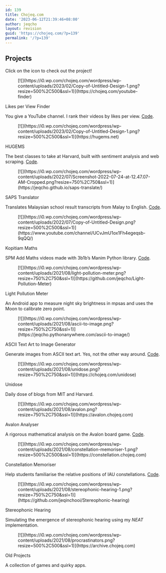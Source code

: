 ```yaml
---
id: 139
title: Chojeq.com
date: '2023-06-12T21:39:46+08:00'
author: jeqcho
layout: revision
guid: 'https://chojeq.com/?p=139'
permalink: '/?p=139'
---
```


## Projects

Click on the icon to check out the project!

<div class="wp-container-23 wp-block-group is-style-default"><div class="wp-block-group__inner-container"><div class="wp-block-media-text alignwide is-stacked-on-mobile"><figure class="wp-block-media-text__media">[![](https://i0.wp.com/chojeq.com/wordpress/wp-content/uploads/2023/02/Copy-of-Untitled-Design-1.png?resize=500%2C500&ssl=1)](https://chojeq.com/youtube-finder)</figure><div class="wp-block-media-text__content">Likes per View Finder

You give a YouTube channel. I rank their videos by likes per view. [Code](https://github.com/jeqcho/YouTube-Likes-per-View).

</div></div><div class="wp-block-media-text alignwide is-stacked-on-mobile"><figure class="wp-block-media-text__media">[![](https://i0.wp.com/chojeq.com/wordpress/wp-content/uploads/2023/02/Copy-of-Untitled-Design-1.png?resize=500%2C500&ssl=1)](https://hugems.net)</figure><div class="wp-block-media-text__content">HUGEMS

The best classes to take at Harvard, built with sentiment analysis and web scraping. [Code](https://github.com/jeqcho/harvard-gems).

</div></div><div class="wp-block-media-text alignwide is-stacked-on-mobile"><figure class="wp-block-media-text__media">[![](https://i0.wp.com/chojeq.com/wordpress/wp-content/uploads/2022/07/Screenshot-2022-07-24-at-12.47.07-AM-Cropped.png?resize=750%2C750&ssl=1)](https://jeqcho.github.io/saps-translate/)</figure><div class="wp-block-media-text__content">SAPS Translator

Translates Malaysian school result transcripts from Malay to English. [Code](https://github.com/jeqcho/saps-translate).

</div></div><div class="wp-block-media-text alignwide is-stacked-on-mobile"><figure class="wp-block-media-text__media">[![](https://i0.wp.com/chojeq.com/wordpress/wp-content/uploads/2022/07/Copy-of-Untitled-Design.png?resize=500%2C500&ssl=1)](https://www.youtube.com/channel/UCvJmU1ox1Fh4egeqsb-9qQQ/)</figure><div class="wp-block-media-text__content">Kopitiam Maths

SPM Add Maths videos made with 3b1b’s Manim Python library. [Code](https://github.com/jeqcho/kopitiam-maths).

</div></div><div class="wp-block-media-text alignwide is-stacked-on-mobile"><figure class="wp-block-media-text__media">[![](https://i0.wp.com/chojeq.com/wordpress/wp-content/uploads/2021/08/light-pollution-meter.png?resize=750%2C750&ssl=1)](https://github.com/jeqcho/Light-Pollution-Meter)</figure><div class="wp-block-media-text__content">Light Pollution Meter

An Android app to measure night sky brightness in mpsas and uses the Moon to calibrate zero point.

</div></div><div class="wp-block-media-text alignwide is-stacked-on-mobile"><figure class="wp-block-media-text__media">[![](https://i0.wp.com/chojeq.com/wordpress/wp-content/uploads/2021/08/ascii-to-image.png?resize=750%2C750&ssl=1)](https://jeqcho.pythonanywhere.com/ascii-to-image/)</figure><div class="wp-block-media-text__content">ASCII Text Art to Image Generator

Generate images from ASCII text art. Yes, not the other way around. [Code](https://github.com/jeqcho/ascii-text-art-to-image-generator).

</div></div><div class="wp-block-media-text alignwide is-stacked-on-mobile"><figure class="wp-block-media-text__media">[![](https://i0.wp.com/chojeq.com/wordpress/wp-content/uploads/2021/08/unidose.png?resize=750%2C750&ssl=1)](https://chojeq.com/unidose)</figure><div class="wp-block-media-text__content">Unidose

Daily dose of blogs from MIT and Harvard.

</div></div><div class="wp-block-media-text alignwide is-stacked-on-mobile"><figure class="wp-block-media-text__media">[![](https://i0.wp.com/chojeq.com/wordpress/wp-content/uploads/2021/08/avalon.png?resize=750%2C750&ssl=1)](https://avalon.chojeq.com)</figure><div class="wp-block-media-text__content">Avalon Analyser

A rigorous mathematical analysis on the Avalon board game. [Code](https://github.com/jeqcho/avalon).

</div></div><div class="wp-block-media-text alignwide is-stacked-on-mobile"><figure class="wp-block-media-text__media">[![](https://i0.wp.com/chojeq.com/wordpress/wp-content/uploads/2021/08/constellation-memoriser-1.png?resize=500%2C500&ssl=1)](https://constellation.chojeq.com)</figure><div class="wp-block-media-text__content">Constellation Memoriser

Help students familiarise the relative positions of IAU constellations. [Code](https://github.com/jeqcho/constellation-memoriser).

</div></div><div class="wp-block-media-text alignwide is-stacked-on-mobile is-style-default"><figure class="wp-block-media-text__media">[![](https://i0.wp.com/chojeq.com/wordpress/wp-content/uploads/2021/08/stereophonic-hearing-1.png?resize=750%2C750&ssl=1)](https://github.com/jeqinchooi/Stereophonic-hearing)</figure><div class="wp-block-media-text__content">Stereophonic Hearing

Simulating the emergence of stereophonic hearing using my *NEAT* implementation.

</div></div><div class="wp-block-media-text alignwide is-stacked-on-mobile"><figure class="wp-block-media-text__media">[![](https://i0.wp.com/chojeq.com/wordpress/wp-content/uploads/2021/08/procrastinators.png?resize=500%2C500&ssl=1)](https://archive.chojeq.com)</figure><div class="wp-block-media-text__content">Old Projects

A collection of games and quirky apps.

</div></div></div></div>